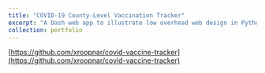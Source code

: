 ```yaml
---
title: "COVID-19 County-Level Vaccination Tracker"
excerpt: "A Dash web app to illustrate low overhead web design in Python. Vaccination rates provided by CDC have county FIPS codes usable in a Plotly chloropeth plot. <br/><img src='/images/chrome_2021-09-19_18-26-47.png'>"
collection: portfolio
---
```


[https://github.com/xroopnar/covid-vaccine-tracker](https://github.com/xroopnar/covid-vaccine-tracker)

